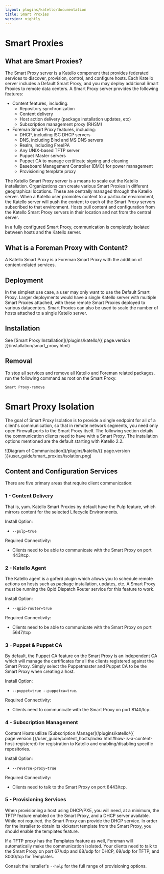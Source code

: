 ```yaml
---
layout: plugins/katello/documentation
title: Smart Proxies
version: nightly
---
```


# Smart Proxies

## What are Smart Proxies?

The Smart Proxy server is a Katello component that provides federated services to discover, provision, control, and configure hosts. Each Katello server includes a Default Smart Proxy, and you may deploy additional Smart Proxies to remote data centers. A Smart Proxy server provides the following features:

  * Content features, including:
    * Repository synchronization
    * Content delivery
    * Host action delivery (package installation updates, etc)
    * Subscription management proxy (RHSM)
  * Foreman Smart Proxy features, including:
    * DHCP, including ISC DHCP servers
    * DNS, including Bind and MS DNS servers
    * Realm, including FreeIPA
    * Any UNIX-based TFTP server
    * Puppet Master servers
    * Puppet CA to manage certificate signing and cleaning
    * Baseboard Management Controller (BMC) for power management
    * Provisioning template proxy

The Katello Smart Proxy server is a means to scale out the Katello installation. Organizations can create various Smart Proxies in different geographical locations. These are centrally managed through the Katello server. When a Katello user promotes content to a particular environment, the Katello server will push the content to each of the Smart Proxy servers subscribed to that environment. Hosts pull content and configuration from the Katello Smart Proxy servers in their location and not from the central server.

In a fully configured Smart Proxy, communication is completely isolated between hosts and the Katello server.

## What is a Foreman Proxy with Content?

A Katello Smart Proxy is a Foreman Smart Proxy with the addition of content-related services.

## Deployment

In the simplest use case, a user may only want to use the Default Smart Proxy. Larger deployments would have a single Katello server with multiple Smart Proxies attached, with these remote Smart Proxies deployed to various datacenters. Smart Proxies can also be used to scale the number of hosts attached to a single Katello server.

## Installation

See [Smart Proxy Installation](/plugins/katello/{{ page.version }}/installation/smart_proxy.html)

## Removal

To stop all services and remove all Katello and Foreman related packages, run the following command as root on the Smart Proxy:

  `Smart Proxy-remove`

# Smart Proxy Isolation

The goal of Smart Proxy Isolation is to provide a single endpoint for all of a client's communication, so that in remote network segments, you need only open Firewall ports to the Smart Proxy itself. The following section details the communication clients need to have with a Smart Proxy. The installation options mentioned are the default starting with Katello 2.2.

![Diagram of Communication](/plugins/katello/{{ page.version }}/user_guide/smart_proxies/isolation.png)

## Content and Configuration Services

There are five primary areas that require client communication:

### 1 - Content Delivery

That is, yum. Katello Smart Proxies by default have the Pulp feature, which mirrors content for the selected Lifecycle Environments.

Install Option:

  * `--pulp=true`

Required Connectivity:

  * Clients need to be able to communicate with the Smart Proxy on port 443/tcp.

### 2 - Katello Agent

The Katello agent is a goferd plugin which allows you to schedule remote actions on hosts such as package installation, updates, etc. A Smart Proxy must be running the Qpid Dispatch Router service for this feature to work.

Install Option:

  * `--qpid-router=true`

Required Connectivity:

  * Clients need to be able to communicate with the Smart Proxy on port 5647/tcp

### 3 - Puppet & Puppet CA

By default, the Puppet CA feature on the Smart Proxy is an independent CA which will manage the certificates for all the clients registered against the Smart Proxy. Simply select the Puppetmaster and Puppet CA to be the Smart Proxy when creating a host.

Install Option:

  * `--puppet=true --puppetca=true`.

Required Connectivity:

  * Clients need to communicate with the Smart Proxy on port 8140/tcp.

### 4 - Subscription Management

Content Hosts utilize [Subscription Manager](/plugins/katello/{{ page.version }}/user_guide/content_hosts/index.html#how-is-a-content-host-registered) for registration to Katello and enabling/disabling specific repositories.

Install Option:

  * `--reverse-proxy=true`

Required Connectivity:

  * Clients need to talk to the Smart Proxy on port 8443/tcp.

### 5 - Provisioning Services

When provisioning a host using DHCP/PXE, you will need, at a minimum, the TFTP feature enabled on the Smart Proxy, and a DHCP server available. While not required, the Smart Proxy can provide the DHCP service. In order for the installer to obtain its kickstart template from the Smart Proxy, you should enable the templates feature.

If a TFTP proxy has the Templates feature as well, Foreman will automatically make the communication isolated. Your clients need to talk to the Smart Proxy on port 67/udp and 68/udp for DHCP, 69/udp for TFTP, and 8000/tcp for Templates.

Consult the installer's `--help` for the full range of provisioning options.


